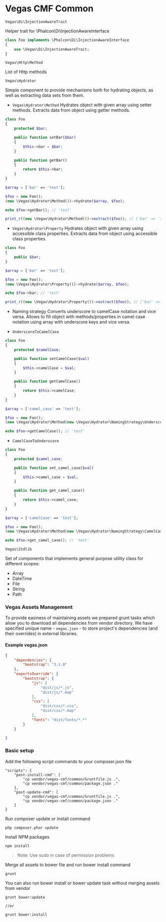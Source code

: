 Vegas CMF Common
================


`Vegas\Di\InjectionAwareTrait`

Helper trait for \Phalcon\Di\InjectionAwareInterface

```php
class Foo implements \Phalcon\Di\InjectionAwareInterface
{
    use \Vegas\Di\InjectionAwareTrait;
}
```

`Vegas\Http\Method`

List of Http methods

`Vegas\Hydrator`

Simple component to provide mechanisms both for hydrating objects, as well as extracting data sets from them.

- `Vegas\Hydrator\Method`
Hydrates object with given array using setter methods. Extracts data from object using getter methods.

```php
class Foo
{
    protected $bar;

    public function setBar($bar)
    {
        $this->bar = $bar;
    }

    public function getBar()
    {
        return $this->bar;
    }
}

$array = ['bar' => 'test'];

$foo = new Foo();
(new \Vegas\Hydrator\Method())->hydrate($array, $foo);

echo $foo->getBar(); // 'test'

print_r((new \Vegas\Hydrator\Method())->extract($foo)); // ['bar' => 'test'];
```

- `Vegas\Hydrator\Property`
Hydrates object with given array using accessible class properties. Extracts data from object using accessible class properties.

```php
class Foo
{
    public $bar;
}

$array = ['bar' => 'test'];

$foo = new Foo();
(new \Vegas\Hydrator\Property())->hydrate($array, $foo);

echo $foo->bar; // 'test'

print_r((new \Vegas\Hydrator\Property())->extract($foo)); // ['bar' => 'test'];
```

- Naming strategy
Converts underscore to camelCase notation and vice versa.
Allows to fill object with methods/properties in camel case notation using array with underscore keys and vice versa.

* `UnderscoreToCamelCase`

```php
class Foo
{
    protected $camelCase;

    public function setCamelCase($val)
    {
        $this->camelCase = $val;
    }

    public function getCamelCase()
    {
        return $this->camelCase;
    }
}

$array = ['camel_case' => 'test'];

$foo = new Foo();
(new \Vegas\Hydrator\Method(new \Vegas\Hydrator\NamingStrategy\UnderscoreToCamelCase()))->hydrate($array, $foo);

echo $foo->getCamelCase(); // 'test'
```

* `CamelCaseToUnderscore`

```php
class Foo
{
    protected $camel_case;

    public function set_camel_case($val)
    {
        $this->camel_case = $val;
    }

    public function get_camel_case()
    {
        return $this->camel_case;
    }
}

$array = ['camelCase' => 'test'];

$foo = new Foo();
(new \Vegas\Hydrator\Method(new \Vegas\Hydrator\NamingStrategy\CamelCaseToUnderscore()))->hydrate($array, $foo);

echo $foo->get_camel_case(); // 'test'
```

`Vegas\Stdlib`

Set of components that implements general purpose utility class for different scopes:

- Array
- DateTime
- File
- String
- Path

### Vegas Assets Management

To provide easiness of maintaining assets we prepared grunt tasks which allow you to download all dependencies from vendor directory. We have specified unique name - `vegas.json` - to store project's dependencies (and their overrides) in external libraries.

#### Example vegas.json

```json 
{
    "dependencies": {
        "bootstrap": "3.1.0"
    },
    "exportsOverride": {
        "bootstrap": {
            "js": [
                "dist/js/*.js",
                "dist/js/*.map"
            ],
            "css": [
                "dist/css/*.css",
                "dist/css/*.map"
            ],
            "fonts": "dist/fonts/*.*"
        }
    }

}
```

### Basic setup

Add the following script commands to your composer.json file

```shell
"scripts": {
    "post-install-cmd": [
        "cp vendor/vegas-cmf/common/Gruntfile.js .",
        "cp vendor/vegas-cmf/common/package.json ."
    ],
    "post-update-cmd": [
        "cp vendor/vegas-cmf/common/Gruntfile.js .",
        "cp vendor/vegas-cmf/common/package.json ."
    ]
}
```

Run composer update or install command 

```shell
php composer.phar update
```

Install NPM packages

```shell
npm install
```
> Note: Use sudo in case of permission problems


Merge all assets to bower file and run bower install command

```shell
grunt
```

You can also run bower install or bower update task without merging assets from vendor
```shell
grunt bower:update

//or

grunt bower:install
```
